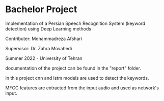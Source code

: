 # Bachelor Project
Implementation of a Persian Speech Recognition System (keyword detection) using Deep Learning methods

Contributer: Mohammadreza Afshari

Supervisor: Dr. Zahra Movahedi

Summer 2022 - University of Tehran

documentation of the project can be found in the "report" folder.

In this project cnn and lstm models are used to detect the keywords.

MFCC features are extracted from the input audio and used as network's input.
 
